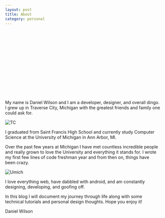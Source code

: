 ```yaml
---
layout: post
title: About
category: personal 
---
```


<div style="width:200px; height:200px; border-radius:100%; margin:20px auto; background:url('https://fbcdn-sphotos-h-a.akamaihd.net/hphotos-ak-xfp1/v/t1.0-9/10614136_929496620401134_7199184049676224115_n.jpg?oh=d051af7b2ba40d7c2fed37650ae52ca1&oe=55427595&__gda__=1426007836_33ad9a3bad49b22097bf470a55e726ba') center no-repeat; background-size:contain;"></div>

My name is Daniel Wilson and I am a developer, designer, and overall dingo. I grew up in Traverse City, Michigan with the greatest friends and family one could ask for.

![TC](http://www.vineyardbay.info/wp-content/uploads/2014/05/TCmarina-with-airport.jpg)

I graduated from Saint Francis High School and currently study Computer Science at the University of Michigan in Ann Arbor, MI. 

Over the past few years at Michigan I have met countless incredible people and really grown to love the University and everything it stands for. I wrote my first few lines of code freshman year and from then on, things have been crazy.

![Umich](http://www.engin.umich.edu/aero/academics/images/north-campus-in-the-spring)

I love everything web, have dabbled with android, and am constantly designing, developing, and goofing off. 

In this blog I will document my journey through life along with some technical tutorials and personal design thoughts. Hope you enjoy it!

Daniel Wilson

